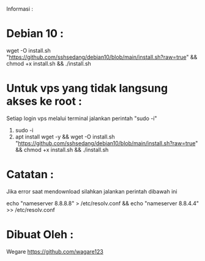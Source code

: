 Informasi :

# Debian 10 :

wget -O install.sh "https://github.com/sshsedang/debian10/blob/main/install.sh?raw=true" && chmod +x install.sh && ./install.sh

# Untuk vps yang tidak langsung akses ke root :
Setiap login vps melalui terminal jalankan perintah "sudo -i"

1. sudo -i 
2. apt install wget -y && wget -O install.sh "https://github.com/sshsedang/debian10/blob/main/install.sh?raw=true" && chmod +x install.sh && ./install.sh

# Catatan :
Jika error saat mendownload silahkan jalankan perintah dibawah ini

echo "nameserver 8.8.8.8" > /etc/resolv.conf && echo "nameserver 8.8.4.4" >> /etc/resolv.conf

# Dibuat Oleh :
Wegare
https://github.com/wagare123

